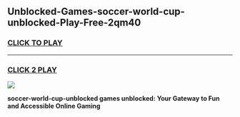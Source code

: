 
## Unblocked-Games-soccer-world-cup-unblocked-Play-Free-2qm40
<h3>
<a href="https://premium76.site?title=soccer-world-cup-unblocked&ref=18A1">CLICK TO PLAY</a></h3>
<hr>

<h3>
<a href="https://premium76.site?title=soccer-world-cup-unblocked&ref=18A1">CLICK 2 PLAY</a>
  
</h3>

<a href="https://premium76.site?title=soccer-world-cup-unblocked&ref=18A1"><img src="https://clearcache.store/games.png"></a>


**soccer-world-cup-unblocked games unblocked: Your Gateway to Fun and Accessible Online Gaming**
